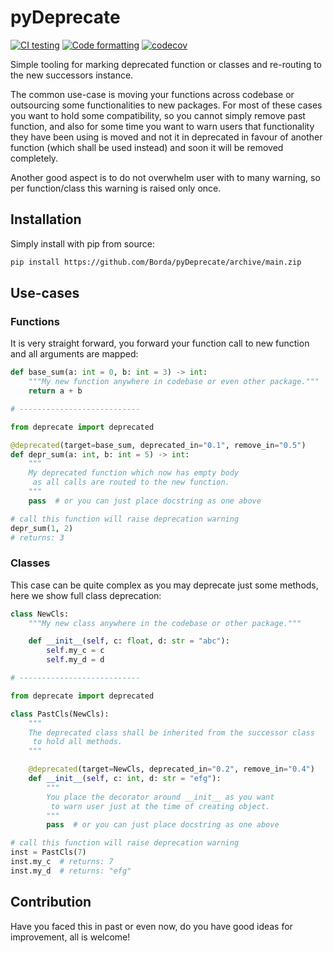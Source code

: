 # pyDeprecate

[![CI testing](https://github.com/Borda/pyDeprecate/actions/workflows/ci_testing.yml/badge.svg?event=push)](https://github.com/Borda/pyDeprecate/actions/workflows/ci_testing.yml)
[![Code formatting](https://github.com/Borda/pyDeprecate/actions/workflows/code-format.yml/badge.svg?event=push)](https://github.com/Borda/pyDeprecate/actions/workflows/code-format.yml)
[![codecov](https://codecov.io/gh/Borda/pyDeprecate/branch/main/graph/badge.svg?token=BG7RQ86UJA)](https://codecov.io/gh/Borda/pyDeprecate)

Simple tooling for marking deprecated function or classes and re-routing to the new successors instance.

The common use-case is moving your functions across codebase or outsourcing some functionalities to new packages.
For most of these cases you want to hold some compatibility, so you cannot simply remove past function,
 and also for some time you want to warn users that functionality they have been using is moved
 and not it in deprecated in favour of another function (which shall be used instead) and soon it will be removed completely.

Another good aspect is to do not overwhelm user with to many warning, so per function/class this warning is raised only once.

## Installation

Simply install with pip from source:
```bash
pip install https://github.com/Borda/pyDeprecate/archive/main.zip
```

## Use-cases

### Functions

It is very straight forward, you forward your function call to new function and all arguments are mapped:

```python
def base_sum(a: int = 0, b: int = 3) -> int:
    """My new function anywhere in codebase or even other package."""
    return a + b

# ---------------------------

from deprecate import deprecated

@deprecated(target=base_sum, deprecated_in="0.1", remove_in="0.5")
def depr_sum(a: int, b: int = 5) -> int:
    """
    My deprecated function which now has empty body
     as all calls are routed to the new function.
    """
    pass  # or you can just place docstring as one above

# call this function will raise deprecation warning
depr_sum(1, 2)
# returns: 3
```

### Classes

This case can be quite complex as you may deprecate just some methods, here we show full class deprecation:

```python
class NewCls:
    """My new class anywhere in the codebase or other package."""

    def __init__(self, c: float, d: str = "abc"):
        self.my_c = c
        self.my_d = d

# ---------------------------

from deprecate import deprecated

class PastCls(NewCls):
    """
    The deprecated class shall be inherited from the successor class
     to hold all methods.
    """

    @deprecated(target=NewCls, deprecated_in="0.2", remove_in="0.4")
    def __init__(self, c: int, d: str = "efg"):
        """
        You place the decorator around __init__ as you want
         to warn user just at the time of creating object.
        """
        pass  # or you can just place docstring as one above

# call this function will raise deprecation warning
inst = PastCls(7)
inst.my_c  # returns: 7
inst.my_d  # returns: "efg"
```

## Contribution

Have you faced this in past or even now, do you have good ideas for improvement, all is welcome! 
